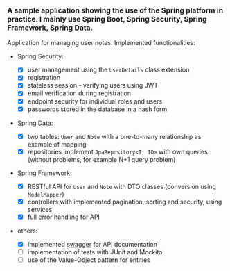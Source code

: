 ### A sample application showing the use of the Spring platform in practice. I mainly use Spring Boot, Spring Security, Spring Framework, Spring Data.

Application for managing user notes. Implemented functionalities:

- Spring Security:
  
  - [x] user management using the `UserDetails` class extension
  - [x] registration
  - [x] stateless session - verifying users using JWT
  - [x] email verification during registration
  - [x] endpoint security for individual roles and users
  - [x] passwords stored in the database in a hash form

- Spring Data:

  - [x] two tables: `User` and `Note` with a one-to-many relationship as example of mapping
  - [x] repositories implement `JpaRepository<T, ID>` with own queries (without problems, for example N+1 query problem)

- Spring Framework:

  - [x] RESTful API for `User` and `Note` with DTO classes (conversion using `ModelMapper`)
  - [x] controllers with implemented pagination, sorting and security, using services
  - [x] full error handling for API

- others:

  - [x] implemented [swagger](https://swagger.io/) for API documentation
  - [ ] implementation of tests with JUnit and Mockito
  - [ ] use of the Value-Object pattern for entities

